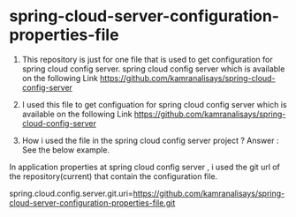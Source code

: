 # spring-cloud-server-configuration-properties-file


1) This repository is just for one file that is used to get configuration for spring cloud config server. spring cloud config server which is available on the following Link
https://github.com/kamranalisays/spring-cloud-config-server


2) I used this file  to get configuation for spring cloud config server which is available on the following Link
https://github.com/kamranalisays/spring-cloud-config-server



3) How i used the file in the spring cloud config server project ?
Answer : See the below example.

In application properties at spring cloud config server , i used the git url of the repository(current) that contain the configuration file.


spring.cloud.config.server.git.uri=https://github.com/kamranalisays/spring-cloud-server-configuration-properties-file.git


